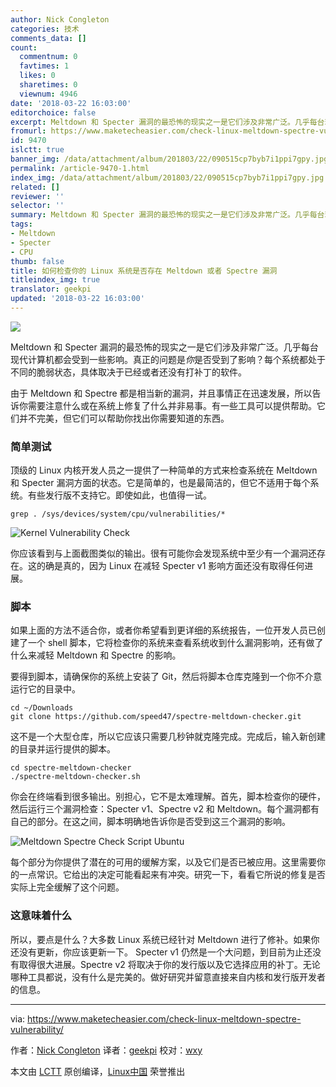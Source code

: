 ```yaml
---
author: Nick Congleton
categories: 技术
comments_data: []
count:
  commentnum: 0
  favtimes: 1
  likes: 0
  sharetimes: 0
  viewnum: 4946
date: '2018-03-22 16:03:00'
editorchoice: false
excerpt: Meltdown 和 Specter 漏洞的最恐怖的现实之一是它们涉及非常广泛。几乎每台现代计算机都会受到一些影响。真正的问题是你是否受到了影响？每个系统都处于不同的脆弱状态，具体取决于已经或者还没有打补丁的软件。
fromurl: https://www.maketecheasier.com/check-linux-meltdown-spectre-vulnerability/
id: 9470
islctt: true
banner_img: /data/attachment/album/201803/22/090515cp7byb7i1ppi7gpy.jpg
permalink: /article-9470-1.html
index_img: /data/attachment/album/201803/22/090515cp7byb7i1ppi7gpy.jpg.thumb.jpg
related: []
reviewer: ''
selector: ''
summary: Meltdown 和 Specter 漏洞的最恐怖的现实之一是它们涉及非常广泛。几乎每台现代计算机都会受到一些影响。真正的问题是你是否受到了影响？每个系统都处于不同的脆弱状态，具体取决于已经或者还没有打补丁的软件。
tags:
- Meltdown
- Specter
- CPU
thumb: false
title: 如何检查你的 Linux 系统是否存在 Meltdown 或者 Spectre 漏洞
titleindex_img: true
translator: geekpi
updated: '2018-03-22 16:03:00'
---
```


![](/data/attachment/album/201803/22/090515cp7byb7i1ppi7gpy.jpg)


Meltdown 和 Specter 漏洞的最恐怖的现实之一是它们涉及非常广泛。几乎每台现代计算机都会受到一些影响。真正的问题是*你*是否受到了影响？每个系统都处于不同的脆弱状态，具体取决于已经或者还没有打补丁的软件。


由于 Meltdown 和 Spectre 都是相当新的漏洞，并且事情正在迅速发展，所以告诉你需要注意什么或在系统上修复了什么并非易事。有一些工具可以提供帮助。它们并不完美，但它们可以帮助你找出你需要知道的东西。


### 简单测试


顶级的 Linux 内核开发人员之一提供了一种简单的方式来检查系统在 Meltdown 和 Specter 漏洞方面的状态。它是简单的，也是最简洁的，但它不适用于每个系统。有些发行版不支持它。即使如此，也值得一试。



```
grep . /sys/devices/system/cpu/vulnerabilities/*

```

![Kernel Vulnerability Check](/data/attachment/album/201803/22/090520fz2cmmqp25hf5lpz.jpg "Kernel Vulnerability Check")


你应该看到与上面截图类似的输出。很有可能你会发现系统中至少有一个漏洞还存在。这的确是真的，因为 Linux 在减轻 Specter v1 影响方面还没有取得任何进展。


### 脚本


如果上面的方法不适合你，或者你希望看到更详细的系统报告，一位开发人员已创建了一个 shell 脚本，它将检查你的系统来查看系统收到什么漏洞影响，还有做了什么来减轻 Meltdown 和 Spectre 的影响。


要得到脚本，请确保你的系统上安装了 Git，然后将脚本仓库克隆到一个你不介意运行它的目录中。



```
cd ~/Downloads
git clone https://github.com/speed47/spectre-meltdown-checker.git

```

这不是一个大型仓库，所以它应该只需要几秒钟就克隆完成。完成后，输入新创建的目录并运行提供的脚本。



```
cd spectre-meltdown-checker
./spectre-meltdown-checker.sh

```

你会在终端看到很多输出。别担心，它不是太难理解。首先，脚本检查你的硬件，然后运行三个漏洞检查：Specter v1、Spectre v2 和 Meltdown。每个漏洞都有自己的部分。在这之间，脚本明确地告诉你是否受到这三个漏洞的影响。


![Meltdown Spectre Check Script Ubuntu](/data/attachment/album/201803/22/090523v7za1see87c3eyed.jpg "Meltdown Spectre Check Script Ubuntu")


每个部分为你提供了潜在的可用的缓解方案，以及它们是否已被应用。这里需要你的一点常识。它给出的决定可能看起来有冲突。研究一下，看看它所说的修复是否实际上完全缓解了这个问题。


### 这意味着什么


所以，要点是什么？大多数 Linux 系统已经针对 Meltdown 进行了修补。如果你还没有更新，你应该更新一下。 Specter v1 仍然是一个大问题，到目前为止还没有取得很大进展。Spectre v2 将取决于你的发行版以及它选择应用的补丁。无论哪种工具都说，没有什么是完美的。做好研究并留意直接来自内核和发行版开发者的信息。




---


via: <https://www.maketecheasier.com/check-linux-meltdown-spectre-vulnerability/>


作者：[Nick Congleton](https://www.maketecheasier.com/author/nickcongleton/) 译者：[geekpi](https://github.com/geekpi) 校对：[wxy](https://github.com/wxy)


本文由 [LCTT](https://github.com/LCTT/TranslateProject) 原创编译，[Linux中国](https://linux.cn/) 荣誉推出
